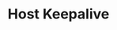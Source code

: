 ---
tag: m0113
codes:
- M113
title: Host Keepalive
long: During some lengthy processes, such as `G29`, Marlin may appear to the host
  to have "gone away." The "host keepalive" feature will send messages to the host
  when Marlin is busy or waiting for user response so the host won't try to reconnect.
notes: Requires `HOST_KEEPALIVE_FEATURE`.
parameters:
- tag: S
  optional: true
  description: Keepalive interval (0-60)
  values:
  - tag: seconds
    type: int
example: 
examples: 
---